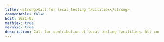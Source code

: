 ```yaml
---
title: <strong>Call for local testing facilities</strong>
commentable: false
Edit: 2021-05
mathjax: true
mermaid: true
description: Call for contribution of local testing facilities. All contributions are welcomed! See the "Call for contribution of local testing facilities" section below for more details.
---
```

